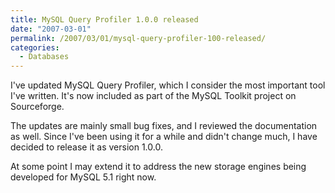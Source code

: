```yaml
---
title: MySQL Query Profiler 1.0.0 released
date: "2007-03-01"
permalink: /2007/03/01/mysql-query-profiler-100-released/
categories:
  - Databases
---
```


I've updated MySQL Query Profiler, which I consider the most important tool I've written. It's now included as part of the MySQL Toolkit project on Sourceforge.

The updates are mainly small bug fixes, and I reviewed the documentation as well. Since I've been using it for a while and didn't change much, I have decided to release it as version 1.0.0.

At some point I may extend it to address the new storage engines being developed for MySQL 5.1 right now.
